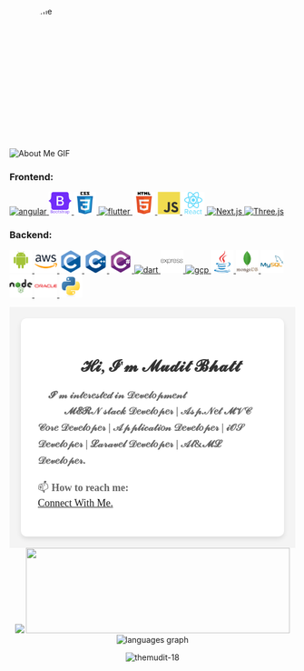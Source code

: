 <img src="https://media3.giphy.com/media/v1.Y2lkPTc5MGI3NjExOWltdzZxMHFjMWt1YmtxY2lyaGFrMTNzeWlvcDd2Y3J3aTAwbzdxNSZlcD12MV9pbnRlcm5hbF9naWZfYnlfaWQmY3Q9Zw/qgQUggAC3Pfv687qPC/giphy.webp" align="right" alt="naName" style="border-radius: 100px; width: 500px; height: 250px;"></img> 


<img src="https://github.com/7oSkaaa/7oSkaaa/blob/main/Images/about_me.gif?raw=true" alt="About Me GIF" width="180px">
<br/>

<h3 align="left">Frontend:</h3>
<p align="left">
  <a href="https://angular.io" target="_blank" rel="noreferrer">
    <img src="https://angular.io/assets/images/logos/angular/angular.svg" alt="angular" width="40" height="40"/>
  </a>
  <a href="https://getbootstrap.com" target="blank" rel="noreferrer">
    <img src="https://raw.githubusercontent.com/devicons/devicon/master/icons/bootstrap/bootstrap-plain-wordmark.svg" alt="bootstrap" width="40" height="40"/>
  </a>
  <a href="https://www.w3schools.com/css/" target="_blank" rel="noreferrer">
    <img src="https://raw.githubusercontent.com/devicons/devicon/master/icons/css3/css3-original-wordmark.svg" alt="css3" width="40" height="40"/>
  </a>
  <a href="https://flutter.dev" target="_blank" rel="noreferrer">
    <img src="https://www.vectorlogo.zone/logos/flutterio/flutterio-icon.svg" alt="flutter" width="40" height="40"/>
  </a>
  <a href="https://www.w3.org/html/" target="_blank" rel="noreferrer">
    <img src="https://raw.githubusercontent.com/devicons/devicon/master/icons/html5/html5-original-wordmark.svg" alt="html5" width="40" height="40"/>
  </a>
  <a href="https://developer.mozilla.org/en-US/docs/Web/JavaScript" target="_blank" rel="noreferrer">
    <img src="https://raw.githubusercontent.com/devicons/devicon/master/icons/javascript/javascript-original.svg" alt="javascript" width="40" height="40"/>
  </a>
  <a href="https://reactjs.org/" target="_blank" rel="noreferrer">
    <img src="https://raw.githubusercontent.com/devicons/devicon/master/icons/react/react-original-wordmark.svg" alt="react" width="40" height="40"/>
  </a>
  <a href="https://nextjs.org/" target="_blank" rel="noreferrer">
    <img src="https://i2.wp.com/seekicon.com/free-icon-download/next-js_1.png" alt="Next.js" width="40" height="40"/>
  </a>
  <a href="https://threejs.org/" target="_blank" rel="noreferrer">
    <img src="https://core.network/wp-content/uploads/2018/06/ThreeJS-Icon-300x300.png" alt="Three.js" width="40" height="40"/>
  </a>
</p>


<h3 align="left">Backend: </h3>
<p align="left">
  <a href="https://developer.android.com" target="_blank" rel="noreferrer">
    <img src="https://raw.githubusercontent.com/devicons/devicon/master/icons/android/android-original-wordmark.svg" alt="android" width="40" height="40"/>
  </a>
  <a href="https://aws.amazon.com" target="_blank" rel="noreferrer">
    <img src="https://raw.githubusercontent.com/devicons/devicon/master/icons/amazonwebservices/amazonwebservices-original-wordmark.svg" alt="aws" width="40" height="40"/>
  </a>
  <a href="https://www.cprogramming.com/" target="_blank" rel="noreferrer">
    <img src="https://raw.githubusercontent.com/devicons/devicon/master/icons/c/c-original.svg" alt="c" width="40" height="40"/>
  </a>
  <a href="https://www.w3schools.com/cpp/" target="_blank" rel="noreferrer">
    <img src="https://raw.githubusercontent.com/devicons/devicon/master/icons/cplusplus/cplusplus-original.svg" alt="cplusplus" width="40" height="40"/>
  </a>
  <a href="https://www.w3schools.com/cs/" target="_blank" rel="noreferrer">
    <img src="https://raw.githubusercontent.com/devicons/devicon/master/icons/csharp/csharp-original.svg" alt="csharp" width="40" height="40"/>
  </a>
  <a href="https://dart.dev" target="_blank" rel="noreferrer">
    <img src="https://www.vectorlogo.zone/logos/dartlang/dartlang-icon.svg" alt="dart" width="40" height="40"/>
  </a>
  <a href="https://expressjs.com" target="_blank" rel="noreferrer">
    <img src="https://raw.githubusercontent.com/devicons/devicon/master/icons/express/express-original-wordmark.svg" alt="express" width="40" height="40"/>
  </a>
  <a href="https://cloud.google.com" target="_blank" rel="noreferrer">
    <img src="https://www.vectorlogo.zone/logos/google_cloud/google_cloud-icon.svg" alt="gcp" width="40" height="40"/>
  </a>
  <a href="https://www.java.com" target="_blank" rel="noreferrer">
    <img src="https://raw.githubusercontent.com/devicons/devicon/master/icons/java/java-original.svg" alt="java" width="40" height="40"/>
  </a>
  <a href="https://www.mongodb.com/" target="_blank" rel="noreferrer">
    <img src="https://raw.githubusercontent.com/devicons/devicon/master/icons/mongodb/mongodb-original-wordmark.svg" alt="mongodb" width="40" height="40"/>
  </a>
  <a href="https://www.mysql.com/" target="_blank" rel="noreferrer">
    <img src="https://raw.githubusercontent.com/devicons/devicon/master/icons/mysql/mysql-original-wordmark.svg" alt="mysql" width="40" height="40"/>
  </a>
  <a href="https://nodejs.org" target="_blank" rel="noreferrer">
    <img src="https://raw.githubusercontent.com/devicons/devicon/master/icons/nodejs/nodejs-original-wordmark.svg" alt="nodejs" width="40" height="40"/>
  </a>
  <a href="https://www.oracle.com/" target="_blank" rel="noreferrer">
    <img src="https://raw.githubusercontent.com/devicons/devicon/master/icons/oracle/oracle-original.svg" alt="oracle" width="40" height="40"/>
  </a>
  <a href="https://www.python.org" target="_blank" rel="noreferrer">
    <img src="https://raw.githubusercontent.com/devicons/devicon/master/icons/python/python-original.svg" alt="python" width="40" height="40"/>
  </a>
</p>





<div style="font-family: cursive; background-color: #f4f4f4; padding: 20px;">
    <div style="max-width: 600px; margin: auto; background-color: #fff; border-radius: 10px; box-shadow: 0 4px 8px rgba(0,0,0,0.1); padding: 30px;">
        <h1 style="color: #333; text-align: center;">👋 𝓗𝓲, 𝓘'𝓶 𝓜𝓾𝓭𝓲𝓽 𝓑𝓱𝓪𝓽𝓽</h1>
        <p style="color: #666; font-size: 18px; line-height: 1.6;">
            <strong>👀 𝓘’𝓂 𝒾𝓃𝓉𝑒𝓇𝑒𝓈𝓉𝑒𝒹 𝒾𝓃 𝒟𝑒𝓋𝑒𝓁𝑜𝓅𝓂𝑒𝓃𝓉</strong><br>
            <strong>🧑🏻‍💻 𝓜𝓔𝓡𝒩 𝓈𝓉𝒶𝒸𝓀 𝒟𝑒𝓋𝑒𝓁𝑜𝓅𝑒𝓇 | 𝒜𝓈𝓅.𝒩𝑒𝓉 𝓜𝒱𝒞 𝒞𝑜𝓇𝑒 𝒟𝑒𝓋𝑒𝓁𝑜𝓅𝑒𝓇 | 𝒜𝓅𝓅𝓁𝒾𝒸𝒶𝓉𝒾𝑜𝓃 𝒟𝑒𝓋𝑒𝓁𝑜𝓅𝑒𝓇 | 𝒾𝒪𝒮 𝒟𝑒𝓋𝑒𝓁𝑜𝓅𝑒𝓇 | 𝓛𝒶𝓇𝒶𝓋𝑒𝓁 𝒟𝑒𝓋𝑒𝓁𝑜𝓅𝑒𝓇 | 𝒜𝓁&𝓜𝓛 𝒟𝑒𝓋𝑒𝓁𝑜𝓅𝑒𝓇.</strong>
        </p>
        <p style="font-size: 18px; color: #666; margin-top: 20px;">
            📫 <strong>How to reach me:</strong><br>
          <a href="https://bio.link/themudit_18">Connect With Me.</a>
        </p>
    </div>
</div>
<div align="center">

<img  src="https://github-readme-stats.vercel.app/api?username=muditbhatt-5&show_icons=true&locale=en" />


<img width="465" height="150" src="https://github-readme-streak-stats.herokuapp.com/?user=muditbhatt-5&theme=default&hide_border=false&stroke=ffffff&ring=00ffff&fire=00b7eb&currStreakNum=87CEEB&sideNums=ffffff&currStreakLabel=ffffff&sideLabels=002147&background=002147&dates=ffffff" />
  
  <img src="https://github-readme-stats.vercel.app/api/top-langs?username=muditbhatt-5&locale=en&hide_title=false&layout=compact&card_width=320&langs_count=5&theme=dracula&hide_border=false" height="150" alt="languages graph"  />


<img src="https://github-profile-trophy.vercel.app/?username=muditbhatt-5&theme=algolia" alt="themudit-18" /></a>
</div>

